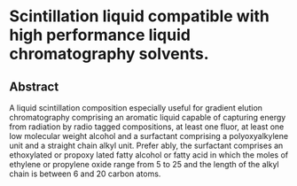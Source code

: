 # Scintillation liquid compatible with high performance liquid chromatography solvents.

## Abstract
A liquid scintillation composition especially useful for gradient elution chromatography comprising an aromatic liquid capable of capturing energy from radiation by radio tagged compositions, at least one fluor, at least one low molecular weight alcohol and a surfactant comprising a polyoxyalkylene unit and a straight chain alkyl unit. Prefer ably, the surfactant comprises an ethoxylated or propoxy lated fatty alcohol or fatty acid in which the moles of ethylene or propylene oxide range from 5 to 25 and the length of the alkyl chain is between 6 and 20 carbon atoms.
